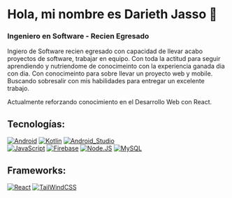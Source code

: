 # Hola, mi nombre es Darieth Jasso 👋
### Ingeniero en Software - Recien Egresado

Ingiero de Software recien egresado con capacidad de llevar acabo proyectos de software, trabajar en equipo. Con toda la actitud para seguir aprendiendo y nutriendome de conocimeinto con la experiencia ganada dia con dia. Con conocimeinto para sobre llevar un proyecto web y mobile. Buscando sobresalir con mis habilidades para entregar un excelente trabajo. 

Actualmente reforzando conocimiento en el Desarrollo Web con React.


## Tecnologías:

[![Android](https://img.shields.io/badge/Android-3DDC84?style=for-the-badge&logo=android&logoColor=white&labelColor=101010)]()
[![Kotlin](https://img.shields.io/badge/Kotlin-0095D5?style=for-the-badge&logo=kotlin&logoColor=white&labelColor=101010)]()
[![Android_Studio](https://img.shields.io/badge/Android_Studio-3DDC84?style=for-the-badge&logo=android-studio&logoColor=white&labelColor=101010)]()
</br>
[![JavaScript](https://img.shields.io/badge/JavaScript-F7DF1E?style=for-the-badge&logo=javascript&logoColor=white&labelColor=101010)]()
[![Firebase](https://img.shields.io/badge/Firebase-FFCA28?style=for-the-badge&logo=firebase&logoColor=white&labelColor=101010)]()
[![Node.JS](https://img.shields.io/badge/Node.JS-339933?style=for-the-badge&logo=node.js&logoColor=white&labelColor=101010)]()
[![MySQL](https://img.shields.io/badge/MySQL-4479A1?style=for-the-badge&logo=mysql&logoColor=white&labelColor=101010)]()
</br>

## Frameworks:

[![React](https://img.shields.io/badge/Reac0095D5?style=for-the-badge&logo=react&logoColor=white&labelColor=101010)]()
[![TailWindCSS](https://img.shields.io/badge/tailwindcss-0095D5?style=for-the-badge&logo=tailwindcss&logoColor=white&labelColor=101010)]()


